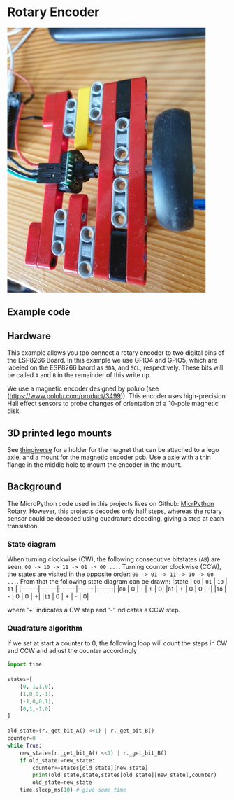 # Rotary Encoder

![Magentic encoder mounted in lego](./images/magentic_encoder_lego.jpg)

## Example code

## Hardware
This example allows you tpo connect a rotary encoder to two digital pins of the ESP8266 Board. In this example we use GPIO4 and GPIO5, which are labeled on the ESP8266 baord as `SDA`, and `SCL`, respectively. These bits will be called `A` and `B` in the remainder of this write up.


We use a magnetic encoder designed by polulo (see (https://www.pololu.com/product/3499)). This encoder uses high-precision Hall effect sensors to probe changes of orientation of a 10-pole magnetic disk.

## 3D printed lego mounts

See [thingiverse](https://www.thingiverse.com/thing:4913776) for a holder for the magnet that can be attached to a lego axle, and a mount for the magnetic encoder pcb. Use a axle with a thin flange in the middle hole to mount the encoder in the mount.

## Background
The MicroPython code used in this projects lives on Github: [MicrPython Rotary](https://github.com/miketeachman/micropython-rotary). However, this projects decodes only half steps, whereas the rotary sensor could be decoded using quadrature decoding, giving a step at each transistion.

### State diagram
When turning clockwise (CW), the following consecutive bitstates (`AB`) are seen: `00 -> 10 -> 11 -> 01 -> 00 ...`. Turning counter clockwise (CCW), the states are visited in the opposite order: `00 -> 01 -> 11 -> 10 -> 00 ...`.
From that the following state diagram can be drawn:
|state | `00` | `01` | `10` | `11` |
|------|------|------|------|------|
|`00` | 0 | -  | + | 0|
|`01` | + | 0  | 0 | -|
|`10` | - | 0  | 0 | +|
|`11` | 0 | +  | - | 0|

where '+' indicates a CW step and '-' indicates a CCW step.

### Quadrature algorithm
If we set at start a counter to 0, the following loop will count the steps in CW and CCW and adjust the counter accordingly

```python
import time

states=[
	[0,-1,1,0],
	[1,0,0,-1],
	[-1,0,0,1],
	[0,1,-1,0]
]

old_state=(r._get_bit_A() <<1) | r._get_bit_B()
counter=0
while True:
    new_state=(r._get_bit_A() <<1) | r._get_bit_B()
    if old_state!=new_state:
        counter+=states[old_state][new_state]
        print(old_state,state,states[old_state][new_state],counter)
        old_state=new_state
    time.sleep_ms(10) # give some time
```

